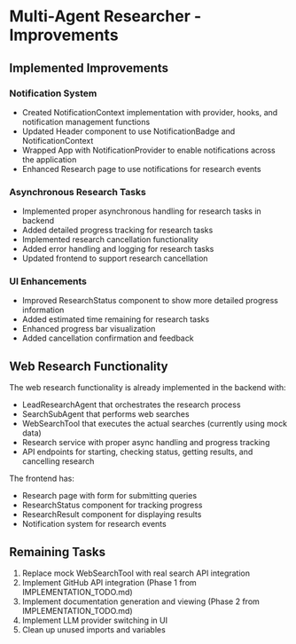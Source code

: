 # Multi-Agent Researcher - Improvements

## Implemented Improvements

### Notification System
- Created NotificationContext implementation with provider, hooks, and notification management functions
- Updated Header component to use NotificationBadge and NotificationContext
- Wrapped App with NotificationProvider to enable notifications across the application
- Enhanced Research page to use notifications for research events

### Asynchronous Research Tasks
- Implemented proper asynchronous handling for research tasks in backend
- Added detailed progress tracking for research tasks
- Implemented research cancellation functionality
- Added error handling and logging for research tasks
- Updated frontend to support research cancellation

### UI Enhancements
- Improved ResearchStatus component to show more detailed progress information
- Added estimated time remaining for research tasks
- Enhanced progress bar visualization
- Added cancellation confirmation and feedback

## Web Research Functionality
The web research functionality is already implemented in the backend with:
- LeadResearchAgent that orchestrates the research process
- SearchSubAgent that performs web searches
- WebSearchTool that executes the actual searches (currently using mock data)
- Research service with proper async handling and progress tracking
- API endpoints for starting, checking status, getting results, and cancelling research

The frontend has:
- Research page with form for submitting queries
- ResearchStatus component for tracking progress
- ResearchResult component for displaying results
- Notification system for research events

## Remaining Tasks
1. Replace mock WebSearchTool with real search API integration
2. Implement GitHub API integration (Phase 1 from IMPLEMENTATION_TODO.md)
3. Implement documentation generation and viewing (Phase 2 from IMPLEMENTATION_TODO.md)
4. Implement LLM provider switching in UI
5. Clean up unused imports and variables